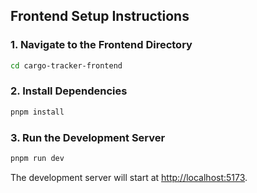 ## Frontend Setup Instructions

### 1. Navigate to the Frontend Directory

```sh
cd cargo-tracker-frontend
```

### 2. Install Dependencies

```sh
pnpm install
```

### 3. Run the Development Server

```sh
pnpm run dev
```

The development server will start at [http://localhost:5173](http://localhost:5173).

